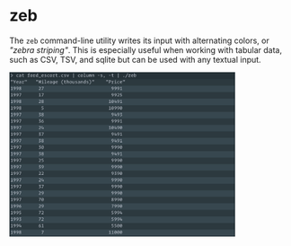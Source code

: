 # zeb

The `zeb` command-line utility writes its input with alternating colors, or
*"zebra striping"*. This is especially useful when working with tabular data,
such as CSV, TSV, and sqlite but can be used with any textual input.

<img src="./zeb-yes.png" height="293" width="402">
